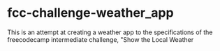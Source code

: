 # fcc-challenge-weather_app
This is an attempt at creating a weather app to the specifications of the freecodecamp intermediate challenge, "Show the Local Weather
